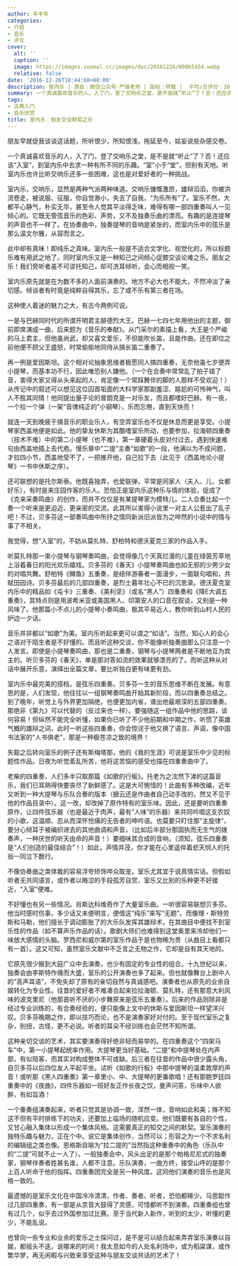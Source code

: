 ```yaml
---
author: 辛丰年
categories:
- 介绍
- 音乐
- 评论
cover:
  alt: ''
  caption: ''
  image: https://images.soomal.cc/images/doc/20161226/00065454.webp
  relative: false
date: '2016-12-26T18:44:08+08:00'
description: 室内乐 | 源自：微信公众号-严锋老师 | 版权：转载 |  平均/总评分：10.00/30
summary: 一个真诚喜欢音乐的人，入了门，登了交响乐之堂，是不是就“听止”了？否！还应该“入室”，到室内乐中去求一种有所不同的乐趣。“室”小于“堂”，但别有天地。听室内乐也许比听交响乐还多一些困难，这也是对爱好者的一种挑战。
tags:
- 古典入门
- 音乐欣赏
title: 室内乐：朋友交谈默契之乐
---
```


朋友早就促我谈谈这话题，所听恨少，所知恨浅，拖延至今，姑妄说些杂感交卷。

一个真诚喜欢音乐的人，入了门，登了交响乐之堂，是不是就“听止”了？否！还应该“入室”，到室内乐中去求一种有所不同的乐趣。“室”小于“堂”，但别有天地。听室内乐也许比听交响乐还多一些困难，这也是对爱好者的一种挑战。

室内乐，交响乐，显然是两种气派两种味道。交响乐慷慨激昂，雄辩滔滔，你被洪流卷走，被说服、征服，你自觉渺小，失去了自我，“为乐所有”了。室乐不然，大都平心静气，朴实无华，甚至令人觉其平淡得乏味，难得有哪一部四重奏叫人一见倾心的。它既无管弦音乐的色彩、声势，又不及独奏乐曲的漂亮。有趣的是连提琴的声音也不一样了。在协奏曲中，独奏提琴的音响是紧张的，而室内乐中的弦乐是那么温文尔雅，从容而言之。

此中却有真味！即纯乐之真味。室内乐一般是不适合文学化、视觉化的，所以标题乐难有用武之地了。同时室内乐又是一种知己之间倾心促膝交谈论难之乐。朋友之乐！我们旁听者虽不可谬托知己，却可洗耳倾听，会心而相视一笑。

室内乐原先就是在为数不多的人面前演奏的。地方不必大也不能大，不然冲淡了亲切感。倾谈者有时竟是纯粹自得其乐，忘了或不乐有第三者在场。

这种使人着迷的魅力之大，有古今两例可说。

一是与巴赫同时代的所谓开明君主腓德烈大王。巴赫一七四七年用他出的主题，御前即席演成一曲，后来题为《音乐的奉献》。从门采尔的素描上看，大王是个严峻的马上君主，但他虽尚武，却又喜文爱乐，不但能吹长笛，且能作曲。还在即位之前他便不顾父王盛怒，时常偷偷地同侍从搞长笛二重奏了。

再一例是爱因斯坦。这个相对论抽象思维者极愿同人搞四重奏，无奈他虽七岁便弄小提琴，而基本功不行，因此唯恐别人嫌他。（一个在合奏中常常乱了拍子错了音，害得大家又得从头来起的人，肯定像一个常踩舞伴的脚的人那样不受欢迎！）从传记中的叙述可以想见这位囚首垢面的大科学家那副羞涩、尴尬的可怜神气，叫人不胜其同情！他同提出量子论的普朗克是一对乐友，而且都嗜好巴赫。有一夜，一个拉一个弹（一架“音律纯正的”小钢琴），乐而忘倦，直到天快亮！

就连一天到晚疲于搞音乐的职业乐人，有空弄室乐也不仅是休息而更是享受。小提琴家西盖地便是如此。他的挚友休斯为其酷嗜室乐所动，也要参加，拉海顿四重奏（技术不难）中的第二小提琴（也不难），第一章硬着头皮对付过去，遇到快速难句由西盖地插上去代庖。慢乐章中“二提”主奏“如歌”的一段，他满以为不成问题，才拉四小节，西盖地受不了，一把推开他，自己拉下去（此见于《西盖地论小提琴》一书中休斯之序）。

还可联想的是托尔斯泰。他既喜独弄，也爱联弹，平常是同家人（夫人、儿、女都好乐），有时是来庄园作客的乐人。恐怕正是室内乐这种乐与情的体验，促成了《克来采奏鸣曲》的创作，而并不仅仅是有某提琴家为模特儿。二人合奏比起一个奏一个听来是更迫近、更亲密的交流，此其所以害得小说里一对主人公惹出了乱子吧！不过，贝多芬这一部奏鸣曲中所抒之情同新派旧派皆为之哗然的小说中的情与事了不相关。

我觉得，想“入室”的，不妨从莫扎特、舒柏特和德沃夏克三家的作品入手。

听莫扎特那一束小提琴与钢琴奏鸣曲，会觉得像几个天真烂漫的儿童在绿茵芳草地上浴着春日的阳光欢乐嬉戏。贝多芬的《春天》小提琴奏鸣曲也如无邪的少男少女的对唱共舞。舒柏特《鳟鱼》五重奏，是结伴游春者一面漫步，一面联句唱和，共赋田园诗。贝多芬最后的几部四重奏，是烈士暮年壮心不已的沉思录。德沃夏克室内乐中的精品如《屯卡》三重奏、《美利坚》（或名“黑人”）四重奏和《降E大调五重奏》，其特点则是用波希米亚或美国黑人、印第安人的口音在叙谈，又别是一种风味了。他那篇小不点儿的小提琴小奏鸣曲，极其平易近人，教你听到山村人民的炉边一夕话。

音乐并非都以“如歌”为美。室内乐听起来更可以谓之“如话”。当然，知心人的会心之语对于陌生者是不好懂的。而且听这种交谈，你不能像听独奏曲那么只注意一个人发言。即使是小提琴奏鸣曲，那也是二重奏，钢琴与小提琴两者是不断地互为宾主的。听贝多芬的《春天》，单是那对答如流的效果就够漂亮的了。而听这种从对话中展开乐意，演绎出全篇文章，要比听独白更有味更有劲。

室内乐中最完美的搭档，是弦乐四重奏。贝多芬一生的音乐思维不断在发展。有意思的是，人们发现，他往往以一组钢琴奏鸣曲开始其新阶段，而以四重奏总结之。到了晚年，听觉上与外界更加隔绝，也便更加内省，谱出他最艰深的五部四重奏。那绝非《第九》可以代替的（反过来也一样）。要强随这一组作品中他的思路，谈何容易！但纵然不能完全听懂，如果你已听了不少他前期和中期之作，听惯了英雄气概的雄辩之词，此时一听这些四重奏，你会惊诧于他又换了语言、声调，像中国书法家的“人书俱老”，那是一种极苍凉之致的境界！

失聪之后转向室乐的例子还有斯梅塔那，他的《我的生涯》可说是室乐中少见的标题性作品。日夜为听觉紊乱所苦，他将这苦恼的感受也描在四重奏曲中了。

老柴的四重奏，人们多半只取那篇《如歌的行板》。托老为之泫然下涕的这篇音乐，我们已耳熟得快要丧尽了新鲜感了。这是大可惋惜的！此曲有多种改编，近年又听到一种大提琴与乐队合奏的版本（据云还是作曲者自己动手改的，然又不见于他的作品目录中）。这一改，却改掉了原作特有的室乐味。因此，还是要听四重奏原作，让四件弦乐器（也是最近于肉声，最有“人味”的乐器）来共同吟唱这支农奴的小歌，这温顺、忍从而深怀怆痛的无告者的呻吟语。也莫要只盯住那“主旋律”，要分心倾耳于被编织进去的其他曲调和声音，（比如后半部分那固执而无生气的拨奏声，一种厌世的听天由命的声音！）要细味其合成的音响，（须知，弦乐四重奏是“人们创造的最佳结合”！）如此，声情并茂，你才能在心里遥伴着悲天悯人的托翁一同泣下数行。

不像协奏曲之类体裁的容易浮夸矫饰哗众取宠，室乐尤其宜于说真情实话。但假如听者无共同语言，或作者以晦涩的手段孤芳自赏，室乐又比别的乐种更不好接近，“入室”便难。

不好懂也有另一些情况。肖斯达科维奇作了大量室乐曲。一听很容易联想贝多芬。他当时感时伤事，多少话又未便明言，便借这“纯乐”来写“无题”。而像理・斯特劳斯和马勒，他们擅长于调动膨胀了的大乐队发挥其雄辩术，在其曲目中便找不到室乐性的作品（如不算声乐作品的话）。歌剧大师们也难得到这堂奥里来冷却他们一味放大感情的头脑。罗西尼和威尔第的室乐作品于是也物稀为贵（从曲目上看都只有一首）。这又可知，虽然室乐文献中不乏言之无物之作，它却是自有其天地的。

它原先很少搬到大庭广众中去演奏，也少有固定的专业性的组合。十九世纪以来，独奏会由李斯特作俑而大盛，室乐的公开演奏也多了起来。但也就像舞台上剧中人的“高声耳语”，不免失却了原有的亲切自然与真诚感吧。演奏者也从原先的业余自娱转化为专业性。往昔的爱好者不难凑合起来拉拉海顿、莫扎特，还有那意大利风味的波克里尼（他那首听不厌的小步舞原来是弦乐五重奏）。后来的作品则除非是经过专业训练的，有合奏经验的，便只能像上文中的休斯与爱因斯坦一样望洋兴叹。贝多芬晚期之作，即以技巧而论，也不是演奏家好对付的。至于现代室乐之复杂，别扭，古怪，更不必说。听者的耳朵不经训练也会茫然不知所谓。

这种亲切交谈的艺术，其实要演奏得好绝非轻而易举的。在四重奏这个“四架马车”中，第一小提琴起统率作用。大提琴更当好基础。“二提”和中提琴处在内声部，有似陪客，而其实对构成整体不可或缺。后三者在往昔的作品中很少露头角，自贝多芬以后四位友人平起平坐。试听《如歌的行板》中那中提琴的温柔敦厚的声音！或听那《黑人四重奏》第一章里小、中、大提琴的更番歌唱！还有那鲍罗廷四重奏中的《夜曲》，四件乐器如一班好友正作长夜之饮，曼声问答，乐味中人欲醉，有如旨酒！

一个重奏组演奏起来，听者只觉其是协调一致，浑然一体，音响如此和美；殊不知这不但有平时排练下的功夫，还要加上临场的随机应变。他们既要有各自的个性，又甘心融入集体以形成一个集体风格。这需要真正的知交之间的默契。室乐演奏的独特乐趣与魅力，正在个中。说它是集体创作，当然可以；形容之为一个不求名利的编辑组之类也像。恩格斯自喻为“拉二提的”当然指这种重奏中的角色（乐队中的“二提”可就不止一人了）。一般独奏会中，风头出足的是那个帕格尼尼式的独奏家，钢琴伴奏者姓甚名谁，人都不注意。乐队演奏，一曲方终，接受山呼的是那个上百人听命于他的指挥。四重奏团完全是另一种风度。这同他们演奏的音乐也是风格一致的。

最遗憾的是室乐文化在中国冷冷清清，作者、奏者、听者，恐怕都稀少。马思聪作过几部四重奏，有一部是从京音大鼓得了灵感，可惜都听不到演奏。四重奏组也曾有过几个，似乎去过外国参加过比赛。至于当代新人新作，听到的太少，听懂的更少，不能乱说。

也曾向一些专业和业余的爱乐之士探问过，是不是可以结合起来弄弄室乐演奏以自娱，都摇头不迭，说哪来的时间！我太息如今的人处名利场中，或为稻粱谋，或作繁华梦，再无闲暇与兴致来享受这种与朋友交谈共话的艺术了！